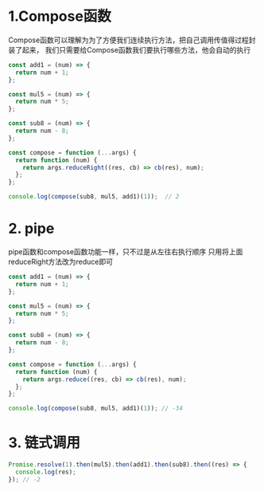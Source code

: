 # 1.Compose函数
Compose函数可以理解为为了方便我们连续执行方法，把自己调用传值得过程封装了起来，
我们只需要给Compose函数我们要执行哪些方法，他会自动的执行

```javascript
const add1 = (num) => {
  return num + 1;
};

const mul5 = (num) => {
  return num * 5;
};

const sub8 = (num) => {
  return num - 8;
};

const compose = function (...args) {
  return function (num) {
    return args.reduceRight((res, cb) => cb(res), num);
  };
};

console.log(compose(sub8, mul5, add1)(1));  // 2
```


# 2. pipe
pipe函数和compose函数功能一样，只不过是从左往右执行顺序
只用将上面reduceRight方法改为reduce即可
```javascript
const add1 = (num) => {
  return num + 1;
};

const mul5 = (num) => {
  return num * 5;
};

const sub8 = (num) => {
  return num - 8;
};

const compose = function (...args) {
  return function (num) {
    return args.reduce((res, cb) => cb(res), num);
  };
};

console.log(compose(sub8, mul5, add1)(1)); // -34
```


# 3. 链式调用
```javascript
Promise.resolve(1).then(mul5).then(add1).then(sub8).then((res) => {
  console.log(res);
}); // -2
```